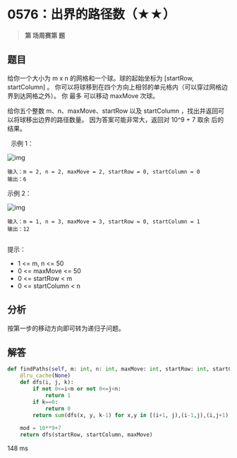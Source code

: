 # 0576：出界的路径数（★★）


> **第  场周赛第  题**

## 题目

给你一个大小为 m x n 的网格和一个球。球的起始坐标为 [startRow, startColumn] 。
你可以将球移到在四个方向上相邻的单元格内（可以穿过网格边界到达网格之外）。
你 最多 可以移动 maxMove 次球。

给你五个整数 m、n、maxMove、startRow 以及 startColumn ，找出并返回可以将球移出边界的路径数量。
因为答案可能非常大，返回对 10^9 + 7 取余 后的结果。

 
示例 1：

![img](https://assets.leetcode.com/uploads/2021/04/28/out_of_boundary_paths_1.png)
    
    输入：m = 2, n = 2, maxMove = 2, startRow = 0, startColumn = 0
    输出：6
示例 2：

![img](https://assets.leetcode.com/uploads/2021/04/28/out_of_boundary_paths_2.png)
    
    输入：m = 1, n = 3, maxMove = 3, startRow = 0, startColumn = 1
    输出：12
     

提示：
- 1 <= m, n <= 50
- 0 <= maxMove <= 50
- 0 <= startRow < m
- 0 <= startColumn < n


## 分析

按第一步的移动方向即可转为递归子问题。

## 解答

```python
def findPaths(self, m: int, n: int, maxMove: int, startRow: int, startColumn: int) -> int:
    @lru_cache(None)
    def dfs(i, j, k):
        if not 0<=i<m or not 0<=j<n:
            return 1
        if k==0:
            return 0
        return sum(dfs(x, y, k-1) for x,y in [(i+1, j),(i-1,j),(i,j+1),(i,j-1)])%mod
    
    mod = 10**9+7
    return dfs(startRow, startColumn, maxMove)
```
148 ms


